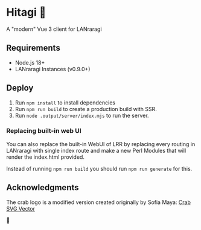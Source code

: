 # Hitagi 🦀

A "modern" Vue 3 client for LANraragi

## Requirements
- Node.js 18+
- LANraragi Instances (v0.9.0+)

## Deploy

1. Run `npm install` to install dependencies
2. Run `npm run build` to create a production build with SSR.
3. Run `node .output/server/index.mjs` to run the server.

### Replacing built-in web UI

You can also replace the built-in WebUI of LRR by replacing every routing in LANraragi with single index route
and make a new Perl Modules that will render the index.html provided.

Instead of running `npm run build` you should run `npm run generate` for this.

## Acknowledgments

The crab logo is a modified version created originally by Sofia Maya: [Crab SVG Vector](https://www.svgrepo.com/svg/489684/crab)

🦀

